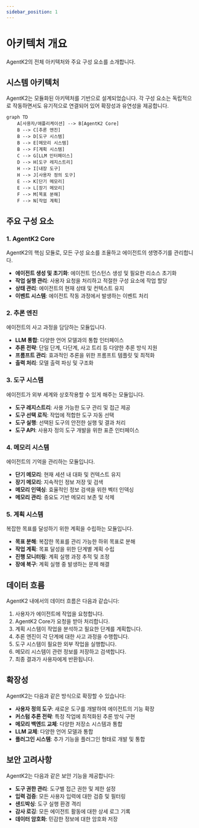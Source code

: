 ```yaml
---
sidebar_position: 1
---
```


# 아키텍처 개요

AgentK2의 전체 아키텍처와 주요 구성 요소를 소개합니다.

## 시스템 아키텍처

AgentK2는 모듈화된 아키텍처를 기반으로 설계되었습니다. 각 구성 요소는 독립적으로 작동하면서도 유기적으로 연결되어 있어 확장성과 유연성을 제공합니다.

```mermaid
graph TD
    A[사용자/애플리케이션] --> B[AgentK2 Core]
    B --> C[추론 엔진]
    B --> D[도구 시스템]
    B --> E[메모리 시스템]
    B --> F[계획 시스템]
    C --> G[LLM 인터페이스]
    D --> H[도구 레지스트리]
    H --> I[내장 도구]
    H --> J[사용자 정의 도구]
    E --> K[단기 메모리]
    E --> L[장기 메모리]
    F --> M[목표 분해]
    F --> N[작업 계획]
```

## 주요 구성 요소

### 1. AgentK2 Core

AgentK2의 핵심 모듈로, 모든 구성 요소를 조율하고 에이전트의 생명주기를 관리합니다.

- **에이전트 생성 및 초기화**: 에이전트 인스턴스 생성 및 필요한 리소스 초기화
- **작업 실행 관리**: 사용자 요청을 처리하고 적절한 구성 요소에 작업 할당
- **상태 관리**: 에이전트의 현재 상태 및 컨텍스트 유지
- **이벤트 시스템**: 에이전트 작동 과정에서 발생하는 이벤트 처리

### 2. 추론 엔진

에이전트의 사고 과정을 담당하는 모듈입니다.

- **LLM 통합**: 다양한 언어 모델과의 통합 인터페이스
- **추론 전략**: 단일 단계, 다단계, 사고 트리 등 다양한 추론 방식 지원
- **프롬프트 관리**: 효과적인 추론을 위한 프롬프트 템플릿 및 최적화
- **출력 처리**: 모델 출력 파싱 및 구조화

### 3. 도구 시스템

에이전트가 외부 세계와 상호작용할 수 있게 해주는 모듈입니다.

- **도구 레지스트리**: 사용 가능한 도구 관리 및 접근 제공
- **도구 선택 로직**: 작업에 적합한 도구 자동 선택
- **도구 실행**: 선택된 도구의 안전한 실행 및 결과 처리
- **도구 API**: 사용자 정의 도구 개발을 위한 표준 인터페이스

### 4. 메모리 시스템

에이전트의 기억을 관리하는 모듈입니다.

- **단기 메모리**: 현재 세션 내 대화 및 컨텍스트 유지
- **장기 메모리**: 지속적인 정보 저장 및 검색
- **메모리 인덱싱**: 효율적인 정보 검색을 위한 벡터 인덱싱
- **메모리 관리**: 중요도 기반 메모리 보존 및 삭제

### 5. 계획 시스템

복잡한 목표를 달성하기 위한 계획을 수립하는 모듈입니다.

- **목표 분해**: 복잡한 목표를 관리 가능한 하위 목표로 분해
- **작업 계획**: 목표 달성을 위한 단계별 계획 수립
- **진행 모니터링**: 계획 실행 과정 추적 및 조정
- **장애 복구**: 계획 실행 중 발생하는 문제 해결

## 데이터 흐름

AgentK2 내에서의 데이터 흐름은 다음과 같습니다:

1. 사용자가 에이전트에 작업을 요청합니다.
2. AgentK2 Core가 요청을 받아 처리합니다.
3. 계획 시스템이 작업을 분석하고 필요한 단계를 계획합니다.
4. 추론 엔진이 각 단계에 대한 사고 과정을 수행합니다.
5. 도구 시스템이 필요한 외부 작업을 실행합니다.
6. 메모리 시스템이 관련 정보를 저장하고 검색합니다.
7. 최종 결과가 사용자에게 반환됩니다.

## 확장성

AgentK2는 다음과 같은 방식으로 확장할 수 있습니다:

- **사용자 정의 도구**: 새로운 도구를 개발하여 에이전트의 기능 확장
- **커스텀 추론 전략**: 특정 작업에 최적화된 추론 방식 구현
- **메모리 백엔드 교체**: 다양한 저장소 시스템과 통합
- **LLM 교체**: 다양한 언어 모델과 통합
- **플러그인 시스템**: 추가 기능을 플러그인 형태로 개발 및 통합

## 보안 고려사항

AgentK2는 다음과 같은 보안 기능을 제공합니다:

- **도구 권한 관리**: 도구별 접근 권한 및 제한 설정
- **입력 검증**: 모든 사용자 입력에 대한 검증 및 필터링
- **샌드박싱**: 도구 실행 환경 격리
- **감사 로깅**: 모든 에이전트 활동에 대한 상세 로그 기록
- **데이터 암호화**: 민감한 정보에 대한 암호화 저장
